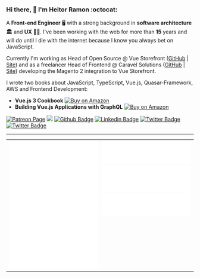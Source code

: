 ### Hi there, 👋 I'm Heitor Ramon :octocat:

A **Front-end Engineer** 🖥 with a strong background in **software architecture 🏛** and **UX 👨‍🎨**. I've been working with the web for more than **15** years and will do until I die with the internet because I know you always bet on JavaScript. 

Currently I'm working as Head of Open Source @ Vue Storefront ([GitHub](github.com/vuestorefront) | [Site](https://vuestorefront.io/)) and as a freelancer Head of Frontend @ Caravel Solutions ([GitHub](https://github.com/caravelx) | [Site](https://www.caravelx.com/)) developing the Magento 2 integration to Vue Storefront.

I wrote two books about JavaScript, TypeScript, Vue.js, Quasar-Framework, AWS and Frontend Development: 
 - **Vue.js 3 Cookbook** [![Buy on Amazon](https://img.shields.io/badge/buy%20it-amazon-yellow)](https://amzn.to/2LlqMUU)
 - **Building Vue.js Applications with GraphQL** [![Buy on Amazon](https://img.shields.io/badge/buy%20it-amazon-yellow)](https://amzn.to/2XcB24r)

[![Patreon Page](https://img.shields.io/endpoint.svg?url=https%3A%2F%2Fshieldsio-patreon.vercel.app%2Fapi%3Fusername%3Dbloodf%26type%3Dpatrons&style=for-the-badge)](https://www.patreon.com/bloodf)
![](https://visitor-badge.glitch.me/badge?page_id=bloodf)
[![Github Badge](https://img.shields.io/github/followers/bloodf?style=social)](https://github.com/bloodf)
[![Linkedin Badge](https://img.shields.io/badge/-LinkedIn-blue?logo=Linkedin&logoColor=white&link=https://www.linkedin.com/in/lucas-bittencourt/)](https://www.linkedin.com/in/heitorramon/)
[![Twitter Badge](https://img.shields.io/twitter/follow/bloo_df?style=social)](https://twitter.com/bloo_df)
[![Twitter Badge](https://img.shields.io/twitch/status/bloo_df?style=social)](https://www.twitch.tv/bloo_df)


----------------------

<table>
 <tr valign="top">
  <td width="50%">
   <img src="/github-metrics.svg" />
   <img src="/metrics.plugin.achievements.compact.svg" />
   <img src="/metrics.plugin.topics.svg"/>  
  </td>
  <td width="50%">
   <img src="/metrics.plugin.contributions.svg" />
   <img src="/metrics.plugin.followup.svg"/>
   <img src="/metrics.plugin.languages.svg" />
  </td>
 </tr>
</table>
